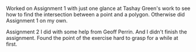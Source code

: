 Worked on Assignment 1 with just one glance at Tashay Green's work to see how to find the intersection between a point
and a polygon. Otherwise did Assignment 1 on my own.

Assignment 2 I did with some help from Geoff Perrin. And I didn't finish the assignment.
Found the point of the exercise hard to grasp for a while at first.

